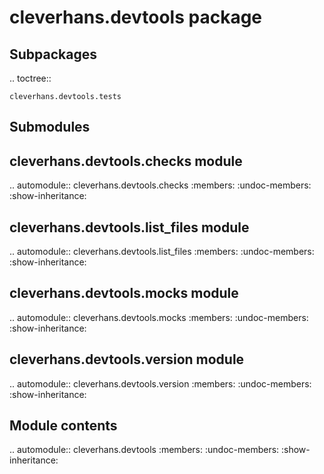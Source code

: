 cleverhans\.devtools package
============================

Subpackages
-----------

.. toctree::

    cleverhans.devtools.tests

Submodules
----------

cleverhans\.devtools\.checks module
-----------------------------------

.. automodule:: cleverhans.devtools.checks
    :members:
    :undoc-members:
    :show-inheritance:

cleverhans\.devtools\.list\_files module
----------------------------------------

.. automodule:: cleverhans.devtools.list_files
    :members:
    :undoc-members:
    :show-inheritance:

cleverhans\.devtools\.mocks module
----------------------------------

.. automodule:: cleverhans.devtools.mocks
    :members:
    :undoc-members:
    :show-inheritance:

cleverhans\.devtools\.version module
------------------------------------

.. automodule:: cleverhans.devtools.version
    :members:
    :undoc-members:
    :show-inheritance:


Module contents
---------------

.. automodule:: cleverhans.devtools
    :members:
    :undoc-members:
    :show-inheritance:
